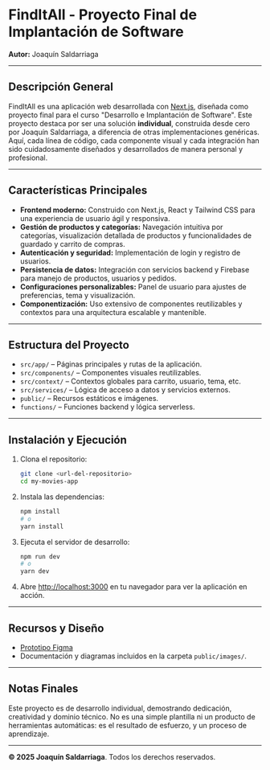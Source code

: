 # FindItAll - Proyecto Final de Implantación de Software

**Autor:** Joaquín Saldarriaga

---

## Descripción General

FindItAll es una aplicación web desarrollada con [Next.js](https://nextjs.org), diseñada como proyecto final para el curso "Desarrollo e Implantación de Software". Este proyecto destaca por ser una solución **individual**, construida desde cero por Joaquín Saldarriaga, a diferencia de otras implementaciones genéricas. Aquí, cada línea de código, cada componente visual y cada integración han sido cuidadosamente diseñados y desarrollados de manera personal y profesional.

---

## Características Principales

- **Frontend moderno:** Construido con Next.js, React y Tailwind CSS para una experiencia de usuario ágil y responsiva.
- **Gestión de productos y categorías:** Navegación intuitiva por categorías, visualización detallada de productos y funcionalidades de guardado y carrito de compras.
- **Autenticación y seguridad:** Implementación de login y registro de usuarios.
- **Persistencia de datos:** Integración con servicios backend y Firebase para manejo de productos, usuarios y pedidos.
- **Configuraciones personalizables:** Panel de usuario para ajustes de preferencias, tema y visualización.
- **Componentización:** Uso extensivo de componentes reutilizables y contextos para una arquitectura escalable y mantenible.

---

## Estructura del Proyecto

- `src/app/` – Páginas principales y rutas de la aplicación.
- `src/components/` – Componentes visuales reutilizables.
- `src/context/` – Contextos globales para carrito, usuario, tema, etc.
- `src/services/` – Lógica de acceso a datos y servicios externos.
- `public/` – Recursos estáticos e imágenes.
- `functions/` – Funciones backend y lógica serverless.

---

## Instalación y Ejecución

1. Clona el repositorio:
   ```bash
   git clone <url-del-repositorio>
   cd my-movies-app
   ```
2. Instala las dependencias:
   ```bash
   npm install
   # o
   yarn install
   ```
3. Ejecuta el servidor de desarrollo:
   ```bash
   npm run dev
   # o
   yarn dev
   ```
4. Abre [http://localhost:3000](http://localhost:3000) en tu navegador para ver la aplicación en acción.

---

## Recursos y Diseño

- [Prototipo Figma](https://www.figma.com/design/cqIqOJbXadQM5rFtrXEmTl/Reto-Implantaci%C3%B3n-software---Joaqu%C3%ADn?node-id=0-1&t=bUY647aoYYnLAP18-1)
- Documentación y diagramas incluidos en la carpeta `public/images/`.

---

## Notas Finales

Este proyecto es de desarrollo individual, demostrando dedicación, creatividad y dominio técnico. No es una simple plantilla ni un producto de herramientas automáticas: es el resultado de esfuerzo, y un proceso de aprendizaje.

---

**© 2025 Joaquín Saldarriaga**. Todos los derechos reservados.
